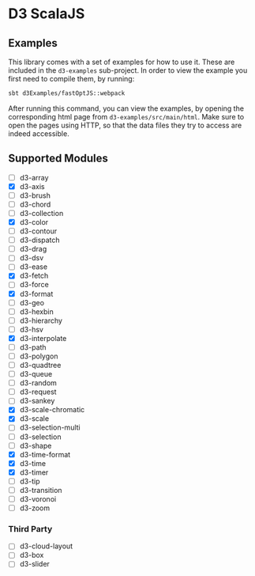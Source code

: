 # D3 ScalaJS

## Examples

This library comes with a set of examples for how to use it. These are included
in the `d3-examples` sub-project. In order to view the example you first need to
compile them, by running:

```bash
sbt d3Examples/fastOptJS::webpack
```

After running this command, you can view the examples, by opening the
corresponding html page from `d3-examples/src/main/html`. Make sure to open the
pages using HTTP, so that the data files they try to access are indeed
accessible.

## Supported Modules

- [ ] d3-array
- [x] d3-axis
- [ ] d3-brush
- [ ] d3-chord
- [ ] d3-collection
- [x] d3-color
- [ ] d3-contour
- [ ] d3-dispatch
- [ ] d3-drag
- [ ] d3-dsv
- [ ] d3-ease
- [x] d3-fetch
- [ ] d3-force
- [x] d3-format
- [ ] d3-geo
- [ ] d3-hexbin
- [ ] d3-hierarchy
- [ ] d3-hsv
- [x] d3-interpolate
- [ ] d3-path
- [ ] d3-polygon
- [ ] d3-quadtree
- [ ] d3-queue
- [ ] d3-random
- [ ] d3-request
- [ ] d3-sankey
- [x] d3-scale-chromatic
- [x] d3-scale
- [ ] d3-selection-multi
- [ ] d3-selection
- [ ] d3-shape
- [x] d3-time-format
- [x] d3-time
- [x] d3-timer
- [ ] d3-tip
- [ ] d3-transition
- [ ] d3-voronoi
- [ ] d3-zoom

### Third Party

- [ ] d3-cloud-layout
- [ ] d3-box
- [ ] d3-slider
